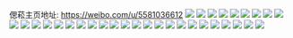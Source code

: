 偲菘主页地址: https://weibo.com/u/5581036612 
![](https://wx4.sinaimg.cn/mw2000/0065Hszyly1h9dvxhc348j30u00u0tcn.jpg) 
![](https://wx4.sinaimg.cn/mw2000/0065Hszyly1h9dvxngikmj30k00k0wg5.jpg) 
![](https://wx4.sinaimg.cn/mw2000/0065Hszyly1h8z4na5hiuj30u00u07eh.jpg) 
![](https://wx4.sinaimg.cn/mw2000/0065Hszyly1h8z4nanv1aj30pc0pcaib.jpg) 
![](https://wx4.sinaimg.cn/mw2000/0065Hszyly1h8fhmznqzwj30u0140gu0.jpg) 
![](https://wx4.sinaimg.cn/mw2000/0065Hszyly1h8fhmwxvjvj30tz0tz0x5.jpg) 
![](https://wx4.sinaimg.cn/mw2000/0065Hszyly1h6zvn3cdrij30u014011l.jpg) 
![](https://wx4.sinaimg.cn/mw2000/0065Hszyly1h6zvn49wnaj30u0140dil.jpg) 
![](https://wx4.sinaimg.cn/mw2000/0065Hszyly1h6r6qjx60vj30u01hc4cz.jpg) 
![](https://wx4.sinaimg.cn/mw2000/0065Hszyly1h6e7kqdfc1j30u013zjtu.jpg) 
![](https://wx4.sinaimg.cn/mw2000/0065Hszyly1h6e7kqw4c8j30u0140mzz.jpg) 
![](https://wx4.sinaimg.cn/mw2000/0065Hszyly1h6e7kriklmj30u0140dim.jpg) 
![](https://wx4.sinaimg.cn/mw2000/0065Hszyly1h6e7ks3roqj30u01407bs.jpg) 
![](https://wx4.sinaimg.cn/mw2000/0065Hszyly1h6e7kprspvj30u0140qbh.jpg) 
![](https://wx4.sinaimg.cn/mw2000/0065Hszyly1h11ei0cgrmj30u01407ih.jpg) 
![](https://wx4.sinaimg.cn/mw2000/0065Hszyly1h0uaduzyysj30u0140k1s.jpg) 
![](https://wx4.sinaimg.cn/mw2000/0065Hszyly1h0l7fn3dc8j30u019078s.jpg) 
![](https://wx4.sinaimg.cn/mw2000/0065Hszyly1h0l7fnefaoj30u0190tcz.jpg) 
![](https://wx4.sinaimg.cn/mw2000/0065Hszyly1h0l7fntq7pj30u0190dkh.jpg) 
![](https://wx4.sinaimg.cn/mw2000/0065Hszyly1h0l7foew8ij30u0190n29.jpg) 
![](https://wx4.sinaimg.cn/mw2000/0065Hszyly1h0l7foy1ygj30u0191tcn.jpg) 
![](https://wx4.sinaimg.cn/mw2000/0065Hszyly1h0l7fo4obnj30u0190tc8.jpg) 
![](https://wx4.sinaimg.cn/mw2000/0065Hszyly1h0l7fpbm7lj30u0190jxa.jpg) 
![](https://wx4.sinaimg.cn/mw2000/0065Hszyly1h0l7fmvlr6j30u0190wjy.jpg) 
![](https://wx4.sinaimg.cn/mw2000/0065Hszyly1h0l7fpl23vj30u0190gp9.jpg) 
![](https://wx4.sinaimg.cn/mw2000/0065Hszyly1h0asicboopj30u01407bc.jpg) 
![](https://wx4.sinaimg.cn/mw2000/0065Hszyly1h0asif1xc8j30u0140n59.jpg) 
![](https://wx4.sinaimg.cn/mw2000/0065Hszyly1h0asid8f86j30u0140jxu.jpg) 
![](https://wx4.sinaimg.cn/mw2000/0065Hszyly1h0asie7kt1j30u0140n5m.jpg) 
![](https://wx4.sinaimg.cn/mw2000/0065Hszyly1gzz2ls54jbj30u0140tmx.jpg) 
![](https://wx4.sinaimg.cn/mw2000/0065Hszyly1gzz2lsnth5j30u01404dl.jpg) 
![](https://wx4.sinaimg.cn/mw2000/0065Hszyly1gzvhd07b16j30u013jwns.jpg) 
